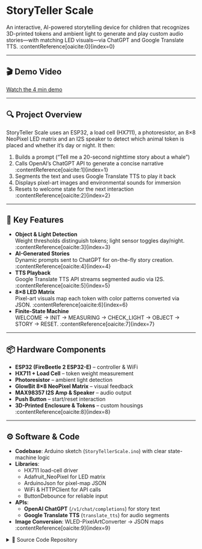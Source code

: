 # StoryTeller Scale

An interactive, AI-powered storytelling device for children that recognizes 3D-printed tokens and ambient light to generate and play custom audio stories—with matching LED visuals—via ChatGPT and Google Translate TTS. :contentReference[oaicite:0]{index=0}

---

## 🎬 Demo Video

[Watch the 4 min demo](https://drive.google.com/file/d/1mQmOxOAiASiv4N4ILsY4_2Ik0iglJMcX/view?usp=drive_link)

---

## 🔍 Project Overview

StoryTeller Scale uses an ESP32, a load cell (HX711), a photoresistor, an 8×8 NeoPixel LED matrix and an I2S speaker to detect which animal token is placed and whether it’s day or night. It then:

1. Builds a prompt (“Tell me a 20-second nighttime story about a whale”)  
2. Calls OpenAI’s ChatGPT API to generate a concise narrative :contentReference[oaicite:1]{index=1}  
3. Segments the text and uses Google Translate TTS to play it back  
4. Displays pixel-art images and environmental sounds for immersion  
5. Resets to welcome state for the next interaction :contentReference[oaicite:2]{index=2}

---

## 🌟 Key Features

- **Object & Light Detection**  
  Weight thresholds distinguish tokens; light sensor toggles day/night. :contentReference[oaicite:3]{index=3}  
- **AI-Generated Stories**  
  Dynamic prompts sent to ChatGPT for on-the-fly story creation. :contentReference[oaicite:4]{index=4}  
- **TTS Playback**  
  Google Translate TTS API streams segmented audio via I2S. :contentReference[oaicite:5]{index=5}  
- **8×8 LED Matrix**  
  Pixel-art visuals map each token with color patterns converted via JSON. :contentReference[oaicite:6]{index=6}  
- **Finite-State Machine**  
  WELCOME → INIT → MEASURING → CHECK_LIGHT → OBJECT → STORY → RESET. :contentReference[oaicite:7]{index=7}  

---

## 📦 Hardware Components

- **ESP32 (FireBeetle 2 ESP32-E)** – controller & WiFi  
- **HX711 + Load Cell** – token weight measurement  
- **Photoresistor** – ambient light detection  
- **GlowBit 8×8 NeoPixel Matrix** – visual feedback  
- **MAX98357 I2S Amp & Speaker** – audio output  
- **Push Button** – start/reset interaction  
- **3D-Printed Enclosure & Tokens** – custom housings :contentReference[oaicite:8]{index=8}  

---

## ⚙️ Software & Code

- **Codebase**: Arduino sketch (`StoryTellerScale.ino`) with clear state-machine logic  
- **Libraries**:  
  - HX711 load-cell driver  
  - Adafruit_NeoPixel for LED matrix  
  - ArduinoJson for pixel-map JSON  
  - WiFi & HTTPClient for API calls  
  - ButtonDebounce for reliable input  
- **APIs**:  
  - **OpenAI ChatGPT** (`/v1/chat/completions`) for story text  
  - **Google Translate TTS** (`translate_tts`) for audio segments  
- **Image Conversion**: WLED-PixelArtConverter → JSON maps :contentReference[oaicite:9]{index=9}  

<details>
<summary>🔗 Source Code Repository</summary>

```text
https://github.com/nisisiyishou/StoryTeller-Scale